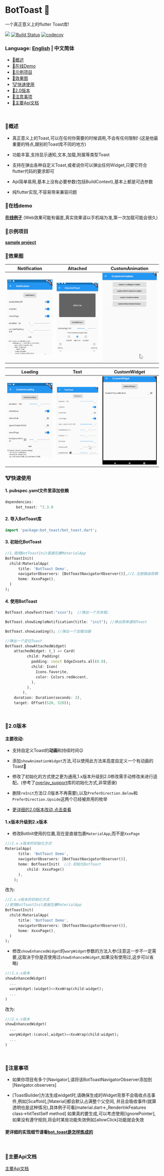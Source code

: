 BotToast 🤖
========= 
一个真正意义上的flutter Toast库!

[![](https://img.shields.io/pub/v/bot_toast.svg?label=bot_toast&logo=https%3A%2F%2Fpub.flutter-io.cn%2Fpackages%2Fbot_toast)](https://pub.flutter-io.cn/packages/bot_toast)
[![Build Status](https://github.com/MMMzq/bot_toast/workflows/CI/badge.svg)](https://github.com/MMMzq/bot_toast/actions)
[![codecov](https://codecov.io/gh/MMMzq/bot_toast/branch/master/graph/badge.svg)](https://codecov.io/gh/MMMzq/bot_toast)

### Language: [English](README.md) | 中文简体

* [🐲概述](#概述)
* [🐼在线Demo](#在线demo)
* [🐳示例项目](#示例项目)
* [🐺效果图](#效果图)
* [🐮快速使用](#快速使用) 
* [🐼2.0版本](#20版本)
* [🐨注意事项](#注意事项) 
* [📃主要Api文档](#主要Api文档) 

<br>

###  🐲概述

- 真正意义上的Toast,可以在任何你需要的时候调用,不会有任何限制! (这是他最重要的特点,跟别的Toast库不同的地方)

- 功能丰富,支持显示通知,文本,加载,附属等类型Toast

- 支持在弹出各种自定义Toast,或者说你可以弹出任何Widget,只要它符合flutter代码的要求即可

- Api简单易用,基本上没有必要参数(包括BuildContext),基本上都是可选参数

- 纯flutter实现,不容易带来兼容问题



### 🐼在线demo

**[在线例子](https://mmmzq.github.io/bot_toast/#/)** (Web效果可能有偏差,真实效果请以手机端为准,第一次加载可能会很久)

### 🐳示例项目
**[sample project](example)**

### 🐺效果图

Notification|Attached|CustomAnimation
--------|-------|--------
![Notification](doc/gif/notification.gif)|![Attached](doc/gif/attached.gif)|![CustomAnimation](doc/gif/custom_animation.gif)

Loading|Text|CustomWidget
--------|-------|----------
![Loading](doc/gif/loading.gif)|![Text](doc/gif/text.gif)|![CustomWidget](doc/gif/custom_widget.gif)

### 🐮快速使用

#### 1. pubspec.yaml文件里添加依赖
``` dart
dependencies:
     bot_toast: ^2.3.0
```

#### 2. 导入BotToast库
``` dart
import 'package:bot_toast/bot_toast.dart';
```

#### 3. 初始化BotToast

``` dart
//1.使用BotToastInit直接包裹MaterialApp
BotToastInit(
  child:MaterialApp(
      title: 'BotToast Demo',
      navigatorObservers: [BotToastNavigatorObserver()],//2.注册路由观察者
      home: XxxxPage(),
  )
);
```

#### 4. 使用BotToast
``` dart
BotToast.showText(text:"xxxx");  //弹出一个文本框;
```

```dart
BotToast.showSimpleNotification(title: "init"); //弹出简单通知Toast
```

```dart
BotToast.showLoading(); //弹出一个加载动画
```

```dart
//弹出一个定位Toast
BotToast.showAttachedWidget(
    attachedWidget: (_) => Card(
          child: Padding(
            padding: const EdgeInsets.all(8.0),
            child: Icon(
              Icons.favorite,
              color: Colors.redAccent,
            ),
          ),
        ),
    duration: Duration(seconds: 2),
    target: Offset(520, 520));
```

<br>

### 🐼2.0版本

#### 主要改动:

- 支持自定义Toast的**动画**和持续时间😉

- 添加`showAnimationWidget`方法,可以使用此方法来高度自定义一个有动画的Toast🤩

- 修改了初始化的方式使之更为通用,1.x版本升级到2.0修改需手动修改来进行适配。(参考了[overlay_support](https://github.com/boyan01/overlay_support)库的初始化方式,非常感谢)

- 删除`reInit`方法(2.0版本不再需要),以及`PreferDirection.Below`和`PreferDirection.Upside`这两个已经被弃用的枚举

- [更详细的2.0版本改动,点击查看](CHANGELOG.md#200)

####  1.x版本升级到2.x版本

- 修改BotInit使用的位置,现在是直接包裹`MaterialApp`,而不是`XxxPage`

``` dart
///1.x.x版本的初始化方式
MaterialApp(
      title: 'BotToast Demo',
      navigatorObservers: [BotToastNavigatorObserver()],
      home: BotToastInit(  //2.初始化BotToast
          child: XxxxPage()
      ),
    );
```
改为:
``` dart
//2.x.x版本的初始化方式
//使用BotToastInit直接包裹MaterialApp
BotToastInit(
  child:MaterialApp(
      title: 'BotToast Demo',
      navigatorObservers: [BotToastNavigatorObserver()],
      home: XxxxPage(),
  )
);
```

- 修改`showEnhancedWidget`的`warpWidget`参数的方法入参(注意这一步不一定需要,这取决于你是否使用过`showEnhancedWidget`,如果没有使用过,这步可以省略)
```dart
///1.x.x版本
showEnhancedWidget(
  ...
  warpWidget:(widget)=>XxxWrap(child:widget);
  ...
)
```
改为:
```dart
///2.x.x版本
showEnhancedWidget(
  ...
  warpWidget:(cancel,widget)=>XxxWrap(child:widget);
  ...
)
```

<br>


### 🐨注意事项

- 如果你项目有多个[Navigator],请将该BotToastNavigatorObserver添加到[Navigator.observers]

- [ToastBuilder]方法生成widget时,请确保生成的Widget背景不会吸收点击事件,例如[Scaffold],[Material]都会默认占满整个父空间,
并且会吸收事件(就算透明也是这种情况),具体例子可看[material.dart->_RenderInkFeatures class->hitTestSelf method] 如果真的要生成,可以考虑使用[IgnorePointer],如果没有遵守规则,将会时某些功能失效例如[allowClick]功能就会失效




#### 更详细的实现细节请看[bot_toast是怎样炼成的](https://juejin.im/post/5d2b0261f265da1bb003edc6)

<br>

###  📃主要Api文档
[主要Api文档](API.md)



